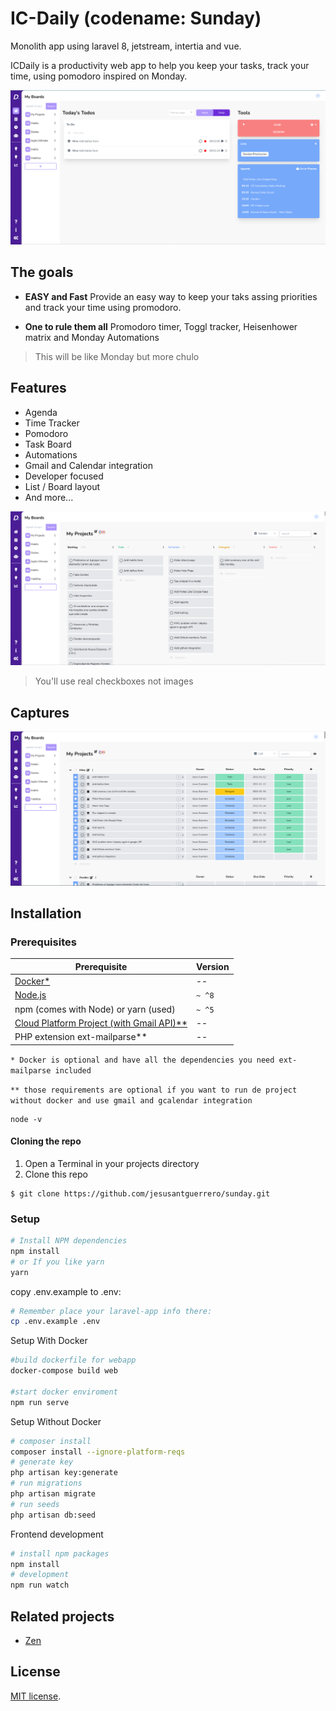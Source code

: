 # IC-Daily (codename: Sunday) 
Monolith app using laravel 8, jetstream, intertia and vue.

ICDaily is a productivity web app to help you keep your tasks, track your time, using pomodoro inspired on Monday.


![IC Daily](/resources/js/documentation/assets/images/img1.PNG)

## The goals

* **EASY and Fast** Provide an easy way to keep your taks assing priorities and track your time using promodoro.

* **One to rule them all** Promodoro timer, Toggl tracker, Heisenhower matrix and Monday Automations

> This will be like Monday but more chulo
 
## Features

* Agenda
* Time Tracker
* Pomodoro
* Task Board
* Automations 
* Gmail and Calendar integration
* Developer focused
* List / Board layout
* And more...

![ICNOTE](./resources/js/documentation/assets/images/img3.PNG)
> You'll use real checkboxes not images

## Captures
![ICNOTE](./resources/js/documentation/assets/images/img2.PNG)

## Installation

### Prerequisites

| Prerequisite                                          | Version |
| ------------------------------------------------------| ------- |
| [Docker*]()                                           |    --   |
| [Node.js](http://nodejs.org)                          | `~ ^8`  |
| npm (comes with Node) or yarn (used)                  | `~ ^5`  |
| [Cloud Platform Project (with Gmail API)**](https://developers.google.com/gmail/api/quickstart/js)                                |    --   |
| PHP extension ext-mailparse** | -- |

`* Docker is optional and have all the dependencies you need ext-mailparse included`

`** those requirements are optional if you want to run de project without docker and use gmail and gcalendar integration`

```shell
node -v
```

#### Cloning the repo

1. Open a Terminal in your projects directory 
2. Clone this repo

```shell
$ git clone https://github.com/jesusantguerrero/sunday.git

```
### Setup
```bash
# Install NPM dependencies
npm install 
# or If you like yarn
yarn

```

copy .env.example to .env:

```bash
# Remember place your laravel-app info there:
cp .env.example .env

```

Setup With Docker
```bash
#build dockerfile for webapp
docker-compose build web

#start docker enviroment
npm run serve

```

Setup Without Docker
```bash
# composer install
composer install --ignore-platform-reqs
# generate key
php artisan key:generate
# run migrations
php artisan migrate
# run seeds
php artisan db:seed
```

Frontend development
```bash
# install npm packages
npm install
# development
npm run watch
```

## Related projects
- [Zen](https://zenboard.app/)

## License
[MIT license](https://opensource.org/licenses/MIT).
